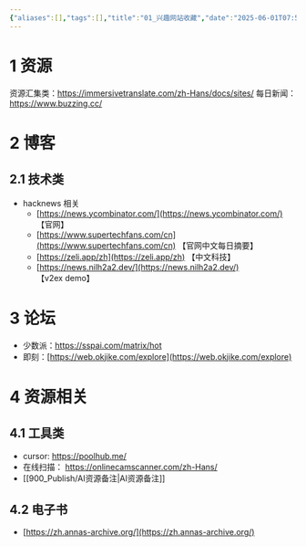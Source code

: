 ```yaml
---
{"aliases":[],"tags":[],"title":"01_兴趣网站收藏","date":"2025-06-01T07:51:42+08:00","date_modify":"2025-06-23T18:01:17+08:00","dg-publish":true,"permalink":"/900_Publish/01_兴趣网站收藏/","dgPassFrontmatter":true,"created":"2025-06-01T07:51:42+08:00","updated":"2025-06-23T18:01:17+08:00"}
---
```



# 1 资源

资源汇集类：<https://immersivetranslate.com/zh-Hans/docs/sites/>
每日新闻：<https://www.buzzing.cc/>

# 2 博客

## 2.1 技术类

- hacknews 相关
	- [https://news.ycombinator.com/](https://news.ycombinator.com/) 【官网】
	- [https://www.supertechfans.com/cn](https://www.supertechfans.com/cn) 【官网中文每日摘要】
	- [https://zeli.app/zh](https://zeli.app/zh) 【中文科技】
	- [https://news.nilh2a2.dev/](https://news.nilh2a2.dev/) 【v2ex demo】

# 3 论坛

- 少数派：<https://sspai.com/matrix/hot>
- 即刻：[https://web.okjike.com/explore](https://web.okjike.com/explore)

# 4 资源相关

## 4.1 工具类

- cursor: <https://poolhub.me/>
- 在线扫描： <https://onlinecamscanner.com/zh-Hans/>
- [[900_Publish/AI资源备注\|AI资源备注]]

## 4.2 电子书

- [https://zh.annas-archive.org/](https://zh.annas-archive.org/)
